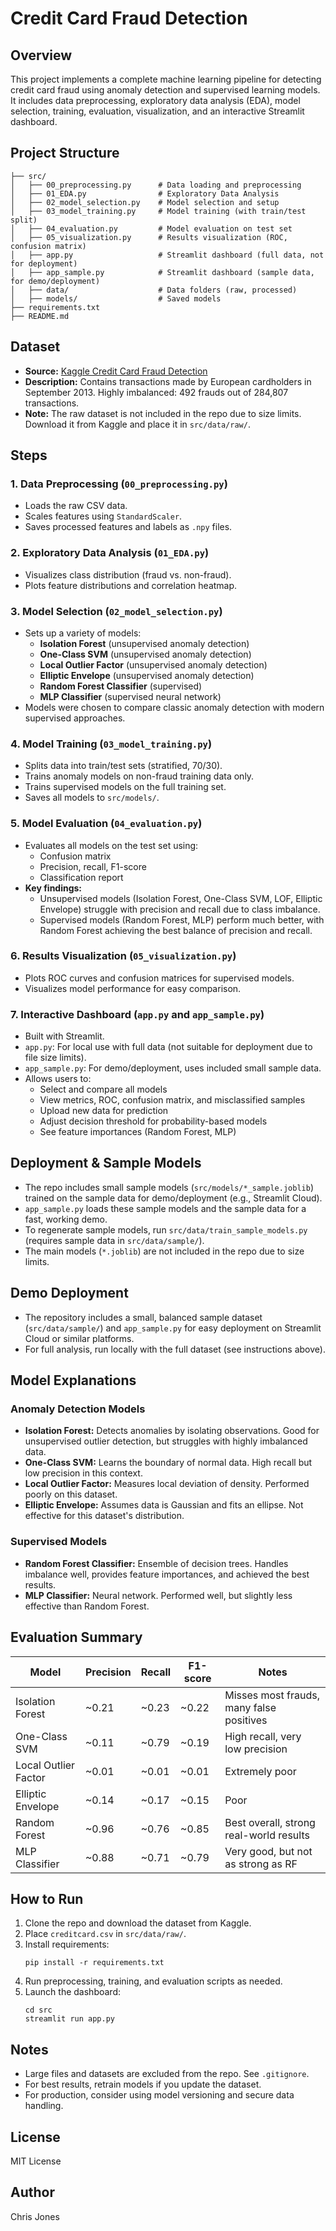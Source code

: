 # Credit Card Fraud Detection

## Overview
This project implements a complete machine learning pipeline for detecting credit card fraud using anomaly detection and supervised learning models. It includes data preprocessing, exploratory data analysis (EDA), model selection, training, evaluation, visualization, and an interactive Streamlit dashboard.

## Project Structure
```
├── src/
│   ├── 00_preprocessing.py      # Data loading and preprocessing
│   ├── 01_EDA.py                # Exploratory Data Analysis
│   ├── 02_model_selection.py    # Model selection and setup
│   ├── 03_model_training.py     # Model training (with train/test split)
│   ├── 04_evaluation.py         # Model evaluation on test set
│   ├── 05_visualization.py      # Results visualization (ROC, confusion matrix)
│   ├── app.py                   # Streamlit dashboard (full data, not for deployment)
│   ├── app_sample.py            # Streamlit dashboard (sample data, for demo/deployment)
│   ├── data/                    # Data folders (raw, processed)
│   ├── models/                  # Saved models
├── requirements.txt
├── README.md
```

## Dataset
- **Source:** [Kaggle Credit Card Fraud Detection](https://www.kaggle.com/mlg-ulb/creditcardfraud)
- **Description:** Contains transactions made by European cardholders in September 2013. Highly imbalanced: 492 frauds out of 284,807 transactions.
- **Note:** The raw dataset is not included in the repo due to size limits. Download it from Kaggle and place it in `src/data/raw/`.

## Steps

### 1. Data Preprocessing (`00_preprocessing.py`)
- Loads the raw CSV data.
- Scales features using `StandardScaler`.
- Saves processed features and labels as `.npy` files.

### 2. Exploratory Data Analysis (`01_EDA.py`)
- Visualizes class distribution (fraud vs. non-fraud).
- Plots feature distributions and correlation heatmap.

### 3. Model Selection (`02_model_selection.py`)
- Sets up a variety of models:
  - **Isolation Forest** (unsupervised anomaly detection)
  - **One-Class SVM** (unsupervised anomaly detection)
  - **Local Outlier Factor** (unsupervised anomaly detection)
  - **Elliptic Envelope** (unsupervised anomaly detection)
  - **Random Forest Classifier** (supervised)
  - **MLP Classifier** (supervised neural network)
- Models were chosen to compare classic anomaly detection with modern supervised approaches.

### 4. Model Training (`03_model_training.py`)
- Splits data into train/test sets (stratified, 70/30).
- Trains anomaly models on non-fraud training data only.
- Trains supervised models on the full training set.
- Saves all models to `src/models/`.

### 5. Model Evaluation (`04_evaluation.py`)
- Evaluates all models on the test set using:
  - Confusion matrix
  - Precision, recall, F1-score
  - Classification report
- **Key findings:**
  - Unsupervised models (Isolation Forest, One-Class SVM, LOF, Elliptic Envelope) struggle with precision and recall due to class imbalance.
  - Supervised models (Random Forest, MLP) perform much better, with Random Forest achieving the best balance of precision and recall.

### 6. Results Visualization (`05_visualization.py`)
- Plots ROC curves and confusion matrices for supervised models.
- Visualizes model performance for easy comparison.

### 7. Interactive Dashboard (`app.py` and `app_sample.py`)
- Built with Streamlit.
- `app.py`: For local use with full data (not suitable for deployment due to file size limits).
- `app_sample.py`: For demo/deployment, uses included small sample data.
- Allows users to:
  - Select and compare all models
  - View metrics, ROC, confusion matrix, and misclassified samples
  - Upload new data for prediction
  - Adjust decision threshold for probability-based models
  - See feature importances (Random Forest, MLP)

## Deployment & Sample Models
- The repo includes small sample models (`src/models/*_sample.joblib`) trained on the sample data for demo/deployment (e.g., Streamlit Cloud).
- `app_sample.py` loads these sample models and the sample data for a fast, working demo.
- To regenerate sample models, run `src/data/train_sample_models.py` (requires sample data in `src/data/sample/`).
- The main models (`*.joblib`) are not included in the repo due to size limits.

## Demo Deployment
- The repository includes a small, balanced sample dataset (`src/data/sample/`) and `app_sample.py` for easy deployment on Streamlit Cloud or similar platforms.
- For full analysis, run locally with the full dataset (see instructions above).

## Model Explanations

### Anomaly Detection Models
- **Isolation Forest:** Detects anomalies by isolating observations. Good for unsupervised outlier detection, but struggles with highly imbalanced data.
- **One-Class SVM:** Learns the boundary of normal data. High recall but low precision in this context.
- **Local Outlier Factor:** Measures local deviation of density. Performed poorly on this dataset.
- **Elliptic Envelope:** Assumes data is Gaussian and fits an ellipse. Not effective for this dataset's distribution.

### Supervised Models
- **Random Forest Classifier:** Ensemble of decision trees. Handles imbalance well, provides feature importances, and achieved the best results.
- **MLP Classifier:** Neural network. Performed well, but slightly less effective than Random Forest.

## Evaluation Summary
| Model                | Precision | Recall | F1-score | Notes                                      |
|----------------------|-----------|--------|----------|--------------------------------------------|
| Isolation Forest     | ~0.21     | ~0.23  | ~0.22    | Misses most frauds, many false positives   |
| One-Class SVM        | ~0.11     | ~0.79  | ~0.19    | High recall, very low precision            |
| Local Outlier Factor | ~0.01     | ~0.01  | ~0.01    | Extremely poor                            |
| Elliptic Envelope    | ~0.14     | ~0.17  | ~0.15    | Poor                                      |
| Random Forest        | ~0.96     | ~0.76  | ~0.85    | Best overall, strong real-world results    |
| MLP Classifier       | ~0.88     | ~0.71  | ~0.79    | Very good, but not as strong as RF         |

## How to Run
1. Clone the repo and download the dataset from Kaggle.
2. Place `creditcard.csv` in `src/data/raw/`.
3. Install requirements:
   ```
   pip install -r requirements.txt
   ```
4. Run preprocessing, training, and evaluation scripts as needed.
5. Launch the dashboard:
   ```
   cd src
   streamlit run app.py
   ```

## Notes
- Large files and datasets are excluded from the repo. See `.gitignore`.
- For best results, retrain models if you update the dataset.
- For production, consider using model versioning and secure data handling.

## License
MIT License

## Author
Chris Jones
